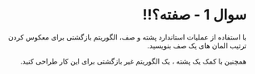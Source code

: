 <div dir="rtl">

# سوال 1 - صفته؟!!

با استفاده از عملیات استاندارد پشته و صف، الگوریتم بازگشتی برای معکوس کردن ترتیب المان های یک صف بنویسید.

همچنین با کمک یک پشته ، یک الگوریتم غیر بازگشتی برای این کار طراحی کنید.

</div>
